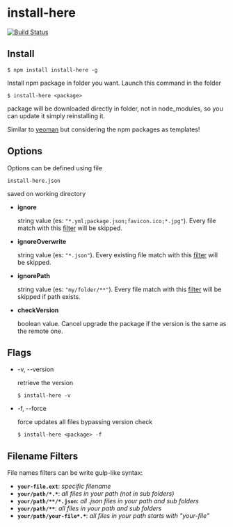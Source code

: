 # install-here
[![Build Status](https://travis-ci.org/leolmi/install-here.svg)](https://travis-ci.org/leolmi/install-here)

## Install
```
$ npm install install-here -g
``` 

Install npm package in folder you want. Launch this command in the folder 
```
$ install-here <package>
```
package will be downloaded directly in folder, not in node_modules, 
so you can update it simply reinstalling it.

Similar to [yeoman](http://yeoman.io/) but considering the npm packages as templates!

## Options
Options can be defined using file
```
install-here.json
```
saved on working directory

- **ignore**

    string value (es: `"*.yml;package.json;favicon.ico;*.jpg"`).
    Every file match with this [filter](#filename-filters) will be skipped.

- **ignoreOverwrite**

    string value (es: `"*.json"`).
    Every existing file match with this [filter](#filename-filters) will be skipped.

- **ignorePath**

    string value (es: `"my/folder/**"`).
    Every file match with this [filter](#filename-filters) will be skipped if path exists.

- **checkVersion**

    boolean value.
    Cancel upgrade the package if the version is the same as the remote one.

## Flags

- -v, --version

    retrieve the version
    ```
    $ install-here -v
    ```

- -f, --force

    force updates all files bypassing version check
    ```
    $ install-here <package> -f
    ```

## Filename Filters

File names filters can be write gulp-like syntax:
- **`your-file.ext`**:  *specific filename*
- **`your/path/*.*`**: *all files in your path (not in sub folders)*
- **`your/path/**/*.json`**: *all .json files in your path and sub folders*
- **`your/path/**`**: *all files in your path and sub folders*
- **`your/path/your-file*.*`**: *all files in your path starts with "your-file"*